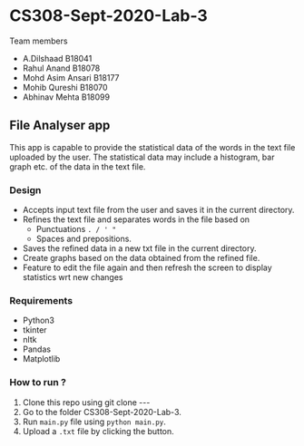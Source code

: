 # CS308-Sept-2020-Lab-3

Team members

- A.Dilshaad B18041
- Rahul Anand B18078
- Mohd Asim Ansari B18177
- Mohib Qureshi B18070
- Abhinav Mehta B18099

## File Analyser app

This app is capable to provide the statistical data of the words 
in the text file uploaded by the user. The statistical data may include
a histogram, bar graph etc. of the data in the text file.

### Design

- Accepts input text file from the user and saves it in the current directory.
- Refines the text file and separates words in the file based on
    - Punctuations `. / ' "`
    - Spaces and prepositions.
- Saves the refined data in a new txt file in the current directory.
- Create graphs based on the data obtained from the refined file.
- Feature to edit the file again and then refresh the screen to display statistics 
wrt new changes

### Requirements

- Python3
- tkinter
- nltk
- Pandas
- Matplotlib

### How to run ?

1. Clone this repo using git clone ---
2. Go to the folder CS308-Sept-2020-Lab-3.
3. Run `main.py` file using `python main.py`.
4. Upload a `.txt` file by clicking the button.
